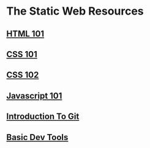 # The Static Web Resources

## [HTML 101](HTML_101.md)

## [CSS 101](CSS_101.md)

## [CSS 102](CSS_102.md)

## [Javascript 101](JAVASCRIPT_101.md)

## [Introduction To Git](INTRODUCTION_GIT.md)

## [Basic Dev Tools](BASIC_DEV_TOOLS.md)